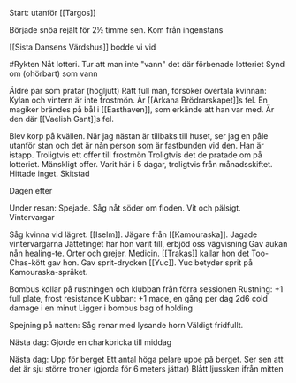 Start: utanför [[Targos]]

Började snöa rejält för 2½ timme sen. Kom från ingenstans

[[Sista Dansens Värdshus]] bodde vi vid

#Rykten 
Nåt lotteri. Tur att man inte "vann" det där förbenade lotteriet
Synd om  (ohörbart) som vann

Äldre par som pratar (högljutt)
Rätt full man, försöker övertala kvinnan:
Kylan och vintern är inte frostmön. Är [[Arkana Brödrarskapet]]s fel.
En magiker brändes på bål i [[Easthaven]], som erkände att han var med. Är den där [[Vaelish Gant]]s fel.

Blev korp på kvällen.
När jag nästan är tillbaks till huset, ser jag en påle utanför stan och det är nån person som är fastbunden vid den. Han är istapp. Troligtvis ett offer till frostmön Troligtvis det de pratade om på lotteriet. Mänskligt offer.
Varit här i 5 dagar, troligtvis från månadsskiftet.
Hittade inget. Skitstad

Dagen efter

Under resan:
Spejade. Såg nåt söder om floden. Vit och pälsigt. Vintervargar

Såg kvinna vid lägret.
[[Iselm]]. Jägare från [[Kamouraska]]. Jagade vintervargarna
Jättetinget har hon varit till, erbjöd oss vägvisning
Gav aukan nån healing-te. Örter och grejer. Medicin. [[Trakas]] kallar hon det
Too-Chas-kött gav hon. 
Gav sprit-drycken [[Yuc]]. Yuc betyder sprit på Kamouraska-språket.

Bombus kollar på rustningen och klubban från förra sessionen
Rustning: +1 full plate, frost resistance
Klubban: +1 mace, en gång per dag 2d6 cold damage i en minut
Ligger i bombus bag of holding

Spejning på natten:
Såg renar med lysande horn
Väldigt fridfullt.

Nästa dag:
Gjorde en charkbricka till middag

Nästa dag:
Upp för berget
Ett antal höga pelare uppe på berget. Ser sen att det är sju större troner (gjorda för 6 meters jättar)
Blått ljussken ifrån mitten